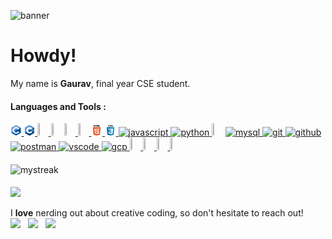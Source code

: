 ![banner](https://user-images.githubusercontent.com/79157299/210332073-50faa340-76f9-4d5d-9062-d4d673dad575.png)

# Howdy!

My name is **Gaurav**, final year CSE student.

#### Languages and Tools :
<p align="left"> </a>  <a href="https://www.cprogramming.com/" target="_blank"> <img src="https://raw.githubusercontent.com/devicons/devicon/master/icons/c/c-original.svg" alt="c" width="3.5%" height="3.5%"/> </a> <a href="https://www.w3schools.com/cpp/" target="_blank"> <img src="https://raw.githubusercontent.com/devicons/devicon/master/icons/cplusplus/cplusplus-original.svg" alt="cplusplus" width="3.5%" height="3.5%"/> </a> <a href="https://www.java.com/en/" target="_blank"> <img src="https://www.vectorlogo.zone/logos/java/java-icon.svg" width="3.5%" height="3.5%"/> <a href="https://dotnet.microsoft.com/en-us/"><img src="https://upload.wikimedia.org/wikipedia/commons/7/7d/Microsoft_.NET_logo.svg" width="3.5%" height="3.5%"/></a> <a href="https://developer.android.com/studio" target="_blank"> <img src="https://www.vectorlogo.zone/logos/android/android-tile.svg" width="3.5%" height="3.5%"/> </a> <a href="https://firebase.google.com/" target="_blank"> <img src="https://www.vectorlogo.zone/logos/firebase/firebase-icon.svg" width="3.5%" height="3.5%"/> </a> </a><a href="https://www.w3schools.com/html/" target="_blank"> <img src="https://raw.githubusercontent.com/devicons/devicon/master/icons/html5/html5-original-wordmark.svg" alt="html5" width="3.5%" height="3.5%"/> </a> <a href="https://www.w3schools.com/css/" target="_blank"> <img src="https://raw.githubusercontent.com/devicons/devicon/master/icons/css3/css3-original-wordmark.svg" alt="css3" width="3.5%" height="3.5%"/> </a> <a href="https://www.w3schools.com/js/" target="_blank"> <img src="https://www.vectorlogo.zone/logos/javascript/javascript-icon.svg" alt="javascript" width="3.5%" height="3.5%"/> </a> <a href="https://www.python.org" target="_blank"> <img src="https://www.vectorlogo.zone/logos/python/python-icon.svg" alt="python" width="3.5%" height="3.5%"/> <a href="https://angularjs.org/"><img src="https://www.vectorlogo.zone/logos/angular/angular-icon.svg" width="3.5%" height="3.5%"/></a> <a href="https://www.mysql.com/" target="_blank"> <img src="https://www.vectorlogo.zone/logos/mysql/mysql-icon.svg" alt="mysql" width="3.5%" height="3.5%"/> </a> <a href="https://git-scm.com/" target="_blank"> <img src="https://www.vectorlogo.zone/logos/git-scm/git-scm-icon.svg" alt="git" width="3.5%" height="3.5%"/> </a> <a href="https://github.com/" target="_blank"> <img src="https://www.vectorlogo.zone/logos/github/github-tile.svg" alt="github" width="3.5%" height="3.5%"/> </a> <a href="https://www.postman.com/" target="_blank"> <img src="https://www.vectorlogo.zone/logos/getpostman/getpostman-icon.svg" alt="postman" width="3.5%" height="3.5%"/> </a> <a href="https://code.visualstudio.com/" target="_blank"> <img src="https://www.vectorlogo.zone/logos/visualstudio_code/visualstudio_code-icon.svg" alt="vscode" width="3.5%" height="3.5%"/> </a> <a href="https://cloud.google.com" target="_blank"> <img src="https://www.vectorlogo.zone/logos/google_cloud/google_cloud-icon.svg" alt="gcp" width="3.5%" height="3.5%"/> </a> <a href="https://aws.amazon.com/" target="_blank"> <img src="https://www.vectorlogo.zone/logos/amazon_aws/amazon_aws-icon.svg" width="3.5%" height="3.5%"/> </a> <a href="https://azure.microsoft.com/en-in/" target="_blank"> <img src="https://www.vectorlogo.zone/logos/microsoft_azure/microsoft_azure-icon.svg" width="3.5%" height="3.5%"/> </a> <a href="https://www.docker.com/" target="_blank"> <img src="https://www.vectorlogo.zone/logos/docker/docker-tile.svg" width="3.5%" height="3.5%"/> </a><a href="https://www.linux.org/" target="_blank"> <img src="https://www.vectorlogo.zone/logos/linux/linux-icon.svg" width="3.5%" height="3.5%"/> </a>

####
<img src="https://github-readme-streak-stats.herokuapp.com/?user=b9aurav&theme=tokyonight" alt="mystreak"/>
 
####
![](https://github-profile-summary-cards.vercel.app/api/cards/profile-details?username=b9aurav&theme=tokyonight)

I **love** nerding out about creative coding, so don't hesitate to reach out!
<br />
[<img src="https://img.icons8.com/color/48/000000/linkedin.png" width="3.5%"/>](https://www.linkedin.com/in/gaurav-bambhaniya/)  &nbsp; [<img src="https://img.icons8.com/fluent/48/000000/instagram-new.png" width="3.5%"/>](https://www.instagram.com/hey9aurav/)  &nbsp; <a href="mailto:a9aurav@gmail.com"> <img src="https://img.icons8.com/fluent/48/000000/gmail.png" width="3.5%"/>

